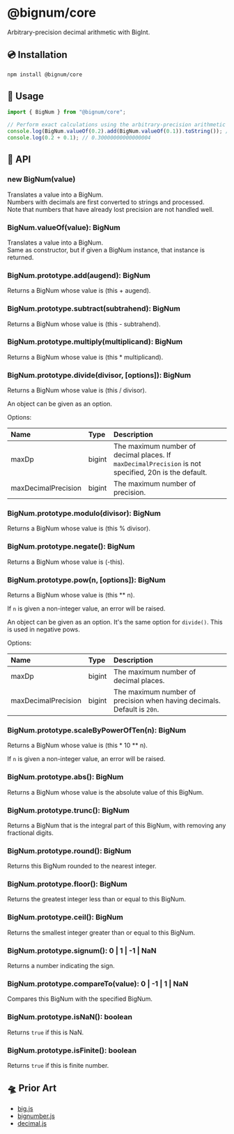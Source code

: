 # @bignum/core

Arbitrary-precision decimal arithmetic with BigInt.

## 💿 Installation

```bash
npm install @bignum/core
```

## 📖 Usage

```js
import { BigNum } from "@bignum/core";

// Perform exact calculations using the arbitrary-precision arithmetic with BigInt.
console.log(BigNum.valueOf(0.2).add(BigNum.valueOf(0.1)).toString()); // 0.3
console.log(0.2 + 0.1); // 0.30000000000000004
```

## 🧮 API

### new BigNum(value)

Translates a value into a BigNum.\
Numbers with decimals are first converted to strings and processed.\
Note that numbers that have already lost precision are not handled well.

### BigNum.valueOf(value): BigNum

Translates a value into a BigNum.\
Same as constructor, but if given a BigNum instance, that instance is returned.

### BigNum.prototype.add(augend): BigNum

Returns a BigNum whose value is (this + augend).

### BigNum.prototype.subtract(subtrahend): BigNum

Returns a BigNum whose value is (this - subtrahend).

### BigNum.prototype.multiply(multiplicand): BigNum

Returns a BigNum whose value is (this \* multiplicand).

### BigNum.prototype.divide(divisor, [options]): BigNum

Returns a BigNum whose value is (this / divisor).

An object can be given as an option.

Options:

| Name                | Type   | Description                                                                                          |
| :------------------ | :----- | :--------------------------------------------------------------------------------------------------- |
| maxDp               | bigint | The maximum number of decimal places. If `maxDecimalPrecision` is not specified, 20n is the default. |
| maxDecimalPrecision | bigint | The maximum number of precision.                                                                     |

### BigNum.prototype.modulo(divisor): BigNum

Returns a BigNum whose value is (this % divisor).

### BigNum.prototype.negate(): BigNum

Returns a BigNum whose value is (-this).

### BigNum.prototype.pow(n, [options]): BigNum

Returns a BigNum whose value is (this \*\* n).

If `n` is given a non-integer value, an error will be raised.

An object can be given as an option. It's the same option for `divide()`. This is used in negative pows.

Options:

| Name                | Type   | Description                                                             |
| :------------------ | :----- | :---------------------------------------------------------------------- |
| maxDp               | bigint | The maximum number of decimal places.                                   |
| maxDecimalPrecision | bigint | The maximum number of precision when having decimals. Default is `20n`. |

### BigNum.prototype.scaleByPowerOfTen(n): BigNum

Returns a BigNum whose value is (this \* 10 \*\* n).

If `n` is given a non-integer value, an error will be raised.

### BigNum.prototype.abs(): BigNum

Returns a BigNum whose value is the absolute value of this BigNum.

### BigNum.prototype.trunc(): BigNum

Returns a BigNum that is the integral part of this BigNum, with removing any fractional digits.

### BigNum.prototype.round(): BigNum

Returns this BigNum rounded to the nearest integer.

### BigNum.prototype.floor(): BigNum

Returns the greatest integer less than or equal to this BigNum.

### BigNum.prototype.ceil(): BigNum

Returns the smallest integer greater than or equal to this BigNum.

### BigNum.prototype.signum(): 0 | 1 | -1 | NaN

Returns a number indicating the sign.

### BigNum.prototype.compareTo(value): 0 | -1 | 1 | NaN

Compares this BigNum with the specified BigNum.

### BigNum.prototype.isNaN(): boolean

Returns `true` if this is NaN.

### BigNum.prototype.isFinite(): boolean

Returns `true` if this is finite number.

## 🛸 Prior Art

- [big.js]
- [bignumber.js]
- [decimal.js]

[big.js]: https://github.com/MikeMcl/big.js
[bignumber.js]: https://github.com/MikeMcl/bignumber.js
[decimal.js]: https://github.com/MikeMcl/decimal.js
